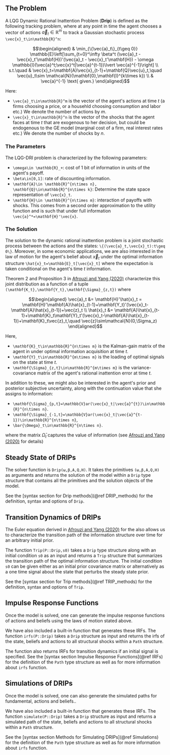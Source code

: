 ## The Problem
A LQG Dynamic Rational Inattention Problem (**Drip**) is defined as the following tracking problem, where at any point in time the agent chooses a vector of actions $\vec{a}_t\in\mathbb{R}^m$ to track a Gaussian stochastic process ``\vec{x}_t\in\mathbb{R}^n``:
```math
\begin{aligned}
    & \min_{\{\vec{a}_t\}_{t\geq 0}} \mathbb{E}\left[\sum_{t=0}^\infty \beta^t (\vec{a}_t - \vec{x}_t'\mathbf{H})'(\vec{a}_t - \vec{x}_t'\mathbf{H}) - \omega \mathbb{I}(\vec{a}^t;\vec{x}^t|\vec{a}^{t-1})\lvert \vec{a}^{-1}\right] \\
    s.t.\quad &
        \vec{x}_t=\mathbf{A}\vec{x}_{t-1}+\mathbf{Q}\vec{u}_t,\quad \vec{u}_t\sim \mathcal{N}(\mathbf{0},\mathbf{I}^{k\times k}) \\
        & \vec{a}^{-1} \text{ given.}
\end{aligned}
```

Here:
* ``\vec{a}_t\in\mathbb{R}^m`` is the vector of the agent's actions at time $t$ (a firms choosing a price, or a househld choosing consumption and labor etc.) We denote the number of actions by $m$.
* ``\vec{x}_t\in\mathbb{R}^n`` is the vector of the shocks that the agent faces at time $t$ that are exogenous to her decision, but could be endogenous to the GE model (marginal cost of a firm, real interest rates etc.) We denote the number of shocks by $n$.

### The Parameters
The LQG-DRI problem is characterized by the following parameters:
* ``\omega\in \mathbb{R}_+``: cost of 1 bit of information in units of the agent's payoff.
* ``\beta\in[0,1]``: rate of discounting information.
* ``\mathbf{A}\in \mathbb{R}^{n\times n}, \mathbf{Q}\in\mathbb{R}^{n\times k}``: Determine the state space representation of ``\vec{x}_t``.
* ``\mathbf{H}\in \mathbb{R}^{n\times m}``: interaction of payoffs with shocks. This comes from a second order approximation to the utility function and is such that under full information ``\vec{a}^*=\mathbf{H}'\vec{x}``.

### The Solution
The solution to the dynamic rational inattention problem is a joint stochastic process between the actions and the states: ``\{(\vec{a}_t,\vec{x}_t):t\geq 0\}``. Moreover, in some economic applications, we are also interested in the law of motion for the agent's belief about $\vec{x}_t$ under the optimal information structure ``\hat{x}_t=\mathbb{E}_t[\vec{x}_t]`` where the expectation is taken conditional on the agent's time $t$ information.

Theorem 2 and Proposition 3 in [Afrouzi and Yang (2020)](http://www.afrouzi.com/dynamic_inattention.pdf) characterize this joint distribution as a function of a tuple ``(\mathbf{K_t},\mathbf{Y_t},\mathbf{\Sigma}_{z,t})`` where
```math
\begin{aligned}
    \vec{a}_t &= \mathbf{H}'\hat{x}_t = \mathbf{H}'\mathbf{A}\hat{x}_{t-1}+\mathbf{Y_t}'(\vec{x}_t-\mathbf{A}\hat{x}_{t-1})+\vec{z}_t \\
    \hat{x}_t &= \mathbf{A}\hat{x}_{t-1}+\mathbf{K}_t\mathbf{Y}_t'(\vec{x}_t-\mathbf{A}\hat{x}_{t-1})+\mathbf{K}_t\vec{z}_t,\quad \vec{z}\sim\mathcal{N}(0,\Sigma_z)
\end{aligned}
```

Here,

* ``\mathbf{K}_t\in\mathbb{R}^{n\times m}`` is the Kalman-gain matrix of the agent in under optimal information acquisition at time $t$.
* ``\mathbf{Y}_t\in\mathbb{R}^{m\times m}`` is the loading of optimal signals on the state at time $t$.
* ``\mathbf{\Sigma}_{z,t}\in\mathbb{R}^{m\times m}`` is the variance-covariance matrix of the agent's rational inattention error at time $t$.

In addition to these, we might also be interested in the agent's prior and posterior subjective uncertainty, along with the continuation value that she assigns to information:
* ``\mathbf{\Sigma}_{p,t}=\mathbb{V}ar(\vec{x}_t|\vec{a}^{t})\in\mathbb{R}^{n\times n}``.
* ``\mathbf{\Sigma}_{-1,t}=\mathbb{V}ar(\vec{x}_t|\vec{a}^{t-1})\in\mathbb{R}^{n\times n}``,
* ``\bar{\Omega}_t\in\mathbb{R}^{n\times n}``.

where the matrix $\bar{\Omega}_t$ captures the value of information (see [Afrouzi and Yang (2020)](http://www.afrouzi.com/dynamic_inattention.pdf) for details)

## Steady State of DRIPs

The solver function is `Drip(ω,β,A,Q,H)`. It takes the primitives `(ω,β,A,Q,H)` as arguments and returns the solution of the model within a `Drip` type structure that contains all the primitives and the solution objects of the model.

See the [syntax section for Drip methods](@ref DRIP_methods) for the definition, syntax and options of `Drip`.

## Transition Dynamics of DRIPs

The Euler equation derived in [Afrouzi and Yang (2020)](http://www.afrouzi.com/dynamic_inattention.pdf) for the  also allows us to characterize the transition path of the information structure over time for an arbitrary initial prior.

The function `Trip(P::Drip,s0)` takes a `Drip` type structure along with an initial condition `s0` as an input and returns a `Trip` structure that summarizes the transition path of the optimal information structure. The initial condition `s0` can be given either as an initial prior covariance matrix or alternatively as a one time signal about the state that perturbs the steady state prior.

See the [syntax section for Trip methods](@ref TRIP_methods) for the definition, syntax and options of `Trip`.

## Impulse Response Functions

Once the model is solved, one can generate the impulse response functions of actions and beliefs using the laws of motion stated above.

We have also included a built-in function that generates these IRFs. The function `irfs(P::Drip)` takes a `Drip` structure as input and returns the irfs of the state, beliefs and actions to all structural shocks within a `Path` structure.

The function also returns IRFs for transition dynamics if an initial signal is specified. See the [syntax section Impulse Response Functions](@ref IRFs) for the definition of the `Path` type structure as well as for more information about `irfs` function.

## Simulations of DRIPs

Once the model is solved, one can also generate the simulated paths for fundamental, actions and beliefs..

We have also included a built-in function that generates these IRFs. The function `simulate(P::Drip)` takes a `Drip` structure as input and returns a simulated path of the state, beliefs and actions to all structural shocks within a `Path` structure.

See the [syntax section Methods for Simulating DRIPs](@ref Simulations) for the definition of the `Path` type structure as well as for more information about `irfs` function.
